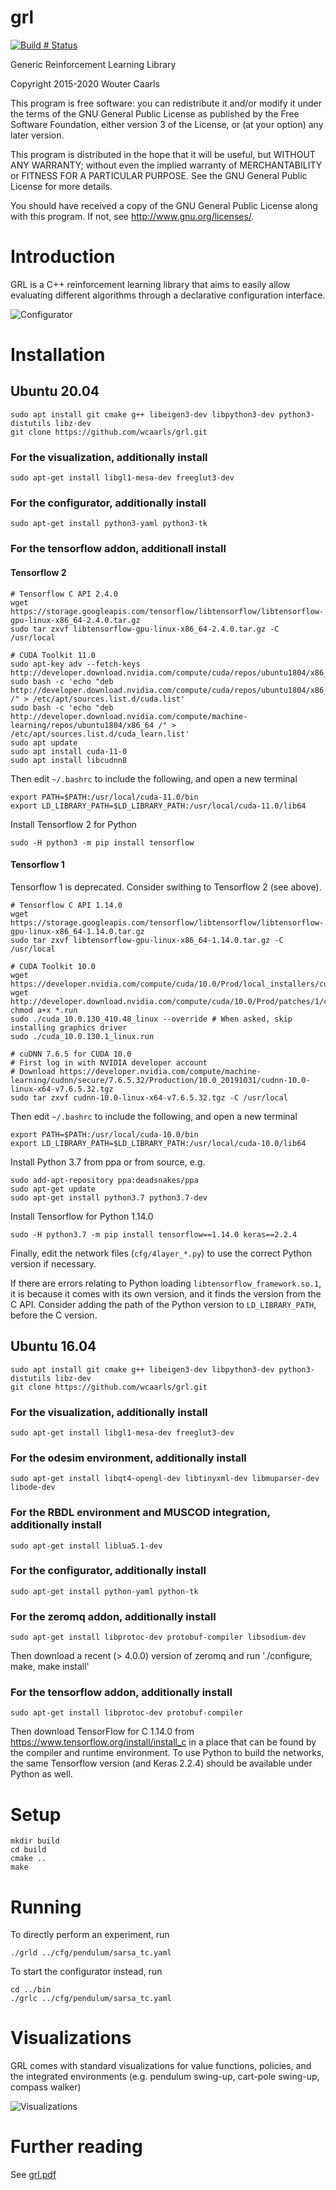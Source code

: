 # grl
[![Build # Status](https://github.com/wcaarls/grl/workflows/CMake/badge.svg)](https://github.com/wcaarls/grl/actions?query=workflow%3ACMake)

Generic Reinforcement Learning Library

Copyright 2015-2020 Wouter Caarls

This program is free software: you can redistribute it and/or modify
it under the terms of the GNU General Public License as published by
the Free Software Foundation, either version 3 of the License, or
(at your option) any later version.

This program is distributed in the hope that it will be useful,
but WITHOUT ANY WARRANTY; without even the implied warranty of
MERCHANTABILITY or FITNESS FOR A PARTICULAR PURPOSE.  See the
GNU General Public License for more details.

You should have received a copy of the GNU General Public License
along with this program.  If not, see <http://www.gnu.org/licenses/>.

# Introduction

GRL is a C++ reinforcement learning library that aims to easily allow
evaluating different algorithms through a declarative configuration
interface.

![Configurator](/doc/grl.png)

# Installation

## Ubuntu 20.04
```
sudo apt install git cmake g++ libeigen3-dev libpython3-dev python3-distutils libz-dev
git clone https://github.com/wcaarls/grl.git
```

### For the visualization, additionally install
```
sudo apt-get install libgl1-mesa-dev freeglut3-dev
```

### For the configurator, additionally install
```
sudo apt-get install python3-yaml python3-tk
```

### For the tensorflow addon, additionall install

#### Tensorflow 2

```
# Tensorflow C API 2.4.0
wget https://storage.googleapis.com/tensorflow/libtensorflow/libtensorflow-gpu-linux-x86_64-2.4.0.tar.gz
sudo tar zxvf libtensorflow-gpu-linux-x86_64-2.4.0.tar.gz -C /usr/local

# CUDA Toolkit 11.0
sudo apt-key adv --fetch-keys http://developer.download.nvidia.com/compute/cuda/repos/ubuntu1804/x86_64/7fa2af80.pub
sudo bash -c 'echo "deb http://developer.download.nvidia.com/compute/cuda/repos/ubuntu1804/x86_64 /" > /etc/apt/sources.list.d/cuda.list'
sudo bash -c 'echo "deb http://developer.download.nvidia.com/compute/machine-learning/repos/ubuntu1804/x86_64 /" > /etc/apt/sources.list.d/cuda_learn.list'
sudo apt update
sudo apt install cuda-11-0
sudo apt install libcudnn8
```

Then edit `~/.bashrc` to include the following, and open a new terminal
```
export PATH=$PATH:/usr/local/cuda-11.0/bin
export LD_LIBRARY_PATH=$LD_LIBRARY_PATH:/usr/local/cuda-11.0/lib64
```

Install Tensorflow 2 for Python

```
sudo -H python3 -m pip install tensorflow
```

#### Tensorflow 1

Tensorflow 1 is deprecated. Consider swithing to Tensorflow 2 (see above).

```
# Tensorflow C API 1.14.0
wget https://storage.googleapis.com/tensorflow/libtensorflow/libtensorflow-gpu-linux-x86_64-1.14.0.tar.gz
sudo tar zxvf libtensorflow-gpu-linux-x86_64-1.14.0.tar.gz -C /usr/local

# CUDA Toolkit 10.0
wget https://developer.nvidia.com/compute/cuda/10.0/Prod/local_installers/cuda_10.0.130_410.48_linux
wget http://developer.download.nvidia.com/compute/cuda/10.0/Prod/patches/1/cuda_10.0.130.1_linux.run
chmod a+x *.run
sudo ./cuda_10.0.130_410.48_linux --override # When asked, skip installing graphics driver
sudo ./cuda_10.0.130.1_linux.run

# cuDNN 7.6.5 for CUDA 10.0
# First log in with NVIDIA developer account
# Download https://developer.nvidia.com/compute/machine-learning/cudnn/secure/7.6.5.32/Production/10.0_20191031/cudnn-10.0-linux-x64-v7.6.5.32.tgz
sudo tar zxvf cudnn-10.0-linux-x64-v7.6.5.32.tgz -C /usr/local
```

Then edit `~/.bashrc` to include the following, and open a new terminal
```
export PATH=$PATH:/usr/local/cuda-10.0/bin
export LD_LIBRARY_PATH=$LD_LIBRARY_PATH:/usr/local/cuda-10.0/lib64
```

Install Python 3.7 from ppa or from source, e.g.
```
sudo add-apt-repository ppa:deadsnakes/ppa
sudo apt-get update
sudo apt-get install python3.7 python3.7-dev
```

Install Tensorflow for Python 1.14.0

```
sudo -H python3.7 -m pip install tensorflow==1.14.0 keras==2.2.4
```

Finally, edit the network files (`cfg/4layer_*.py`) to use the correct Python version if
necessary.

If there are errors relating to Python loading
`libtensorflow_framework.so.1`, it is because it comes with its own version,
and it finds the version from the C API. Consider adding the path of the
Python version to `LD_LIBRARY_PATH`, before the C version.


## Ubuntu 16.04
```
sudo apt install git cmake g++ libeigen3-dev libpython3-dev python3-distutils libz-dev
git clone https://github.com/wcaarls/grl.git
```

### For the visualization, additionally install
```
sudo apt-get install libgl1-mesa-dev freeglut3-dev
```

### For the odesim environment, additionally install
```
sudo apt-get install libqt4-opengl-dev libtinyxml-dev libmuparser-dev libode-dev
```

### For the RBDL environment and MUSCOD integration, additionally install
```
sudo apt-get install liblua5.1-dev
```

### For the configurator, additionally install
```
sudo apt-get install python-yaml python-tk
```

### For the zeromq addon, additionally install
```
sudo apt-get install libprotoc-dev protobuf-compiler libsodium-dev
```
Then download a recent (> 4.0.0) version of zeromq and run './configure, make, make install'

### For the tensorflow addon, additionally install

```
sudo apt-get install libprotoc-dev protobuf-compiler
```
Then download TensorFlow for C 1.14.0 from https://www.tensorflow.org/install/install_c
in a place that can be found by the compiler and runtime environment. To use
Python to build the networks, the same Tensorflow version (and Keras 2.2.4)
should be available under Python as well.

# Setup
```
mkdir build
cd build
cmake ..
make
```

# Running

To directly perform an experiment, run

```
./grld ../cfg/pendulum/sarsa_tc.yaml
```

To start the configurator instead, run

```
cd ../bin
./grlc ../cfg/pendulum/sarsa_tc.yaml
```

# Visualizations

GRL comes with standard visualizations for value functions,
policies, and the integrated environments (e.g. pendulum
swing-up, cart-pole swing-up, compass walker)

![Visualizations](/doc/grl2.png)

# Further reading

See [grl.pdf](/doc/grl.pdf)
